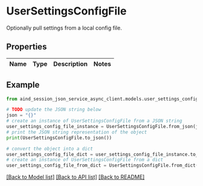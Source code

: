 # UserSettingsConfigFile

Optionally pull settings from a local config file.

## Properties

Name | Type | Description | Notes
------------ | ------------- | ------------- | -------------

## Example

```python
from aind_session_json_service_async_client.models.user_settings_config_file import UserSettingsConfigFile

# TODO update the JSON string below
json = "{}"
# create an instance of UserSettingsConfigFile from a JSON string
user_settings_config_file_instance = UserSettingsConfigFile.from_json(json)
# print the JSON string representation of the object
print(UserSettingsConfigFile.to_json())

# convert the object into a dict
user_settings_config_file_dict = user_settings_config_file_instance.to_dict()
# create an instance of UserSettingsConfigFile from a dict
user_settings_config_file_from_dict = UserSettingsConfigFile.from_dict(user_settings_config_file_dict)
```
[[Back to Model list]](../README.md#documentation-for-models) [[Back to API list]](../README.md#documentation-for-api-endpoints) [[Back to README]](../README.md)


